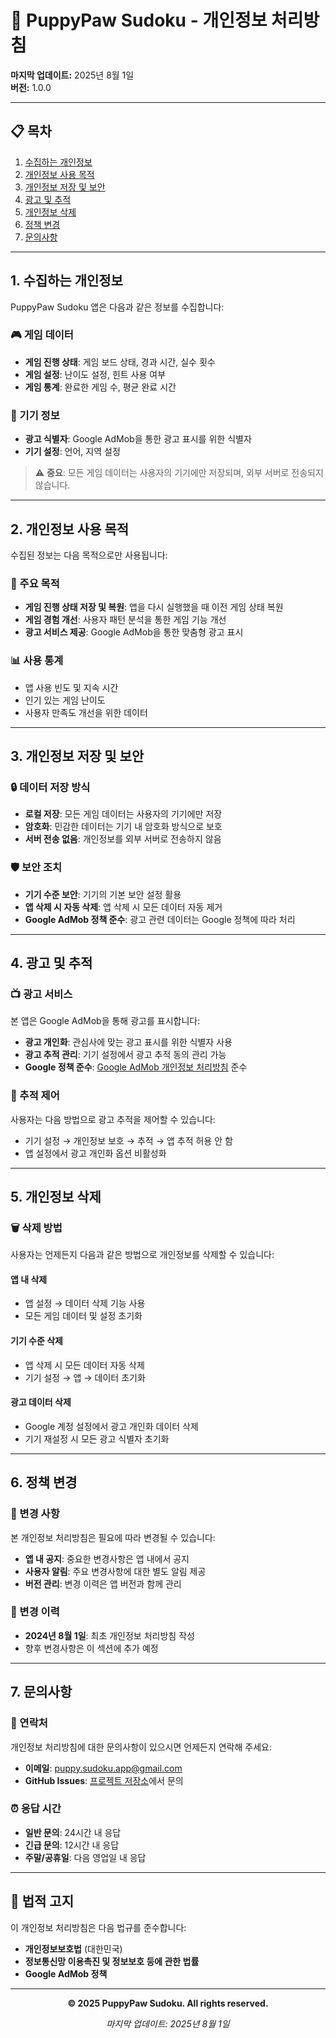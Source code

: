 # 🐾 PuppyPaw Sudoku - 개인정보 처리방침

**마지막 업데이트:** 2025년 8월 1일  
**버전:** 1.0.0

---

## 📋 목차

1. [수집하는 개인정보](#1-수집하는-개인정보)
2. [개인정보 사용 목적](#2-개인정보-사용-목적)
3. [개인정보 저장 및 보안](#3-개인정보-저장-및-보안)
4. [광고 및 추적](#4-광고-및-추적)
5. [개인정보 삭제](#5-개인정보-삭제)
6. [정책 변경](#6-정책-변경)
7. [문의사항](#7-문의사항)

---

## 1. 수집하는 개인정보

PuppyPaw Sudoku 앱은 다음과 같은 정보를 수집합니다:

### 🎮 게임 데이터
- **게임 진행 상태**: 게임 보드 상태, 경과 시간, 실수 횟수
- **게임 설정**: 난이도 설정, 힌트 사용 여부
- **게임 통계**: 완료한 게임 수, 평균 완료 시간

### 📱 기기 정보
- **광고 식별자**: Google AdMob을 통한 광고 표시를 위한 식별자
- **기기 설정**: 언어, 지역 설정

> ⚠️ **중요**: 모든 게임 데이터는 사용자의 기기에만 저장되며, 외부 서버로 전송되지 않습니다.

---

## 2. 개인정보 사용 목적

수집된 정보는 다음 목적으로만 사용됩니다:

### 🎯 주요 목적
- **게임 진행 상태 저장 및 복원**: 앱을 다시 실행했을 때 이전 게임 상태 복원
- **게임 경험 개선**: 사용자 패턴 분석을 통한 게임 기능 개선
- **광고 서비스 제공**: Google AdMob을 통한 맞춤형 광고 표시

### 📊 사용 통계
- 앱 사용 빈도 및 지속 시간
- 인기 있는 게임 난이도
- 사용자 만족도 개선을 위한 데이터

---

## 3. 개인정보 저장 및 보안

### 🔒 데이터 저장 방식
- **로컬 저장**: 모든 게임 데이터는 사용자의 기기에만 저장
- **암호화**: 민감한 데이터는 기기 내 암호화 방식으로 보호
- **서버 전송 없음**: 개인정보를 외부 서버로 전송하지 않음

### 🛡️ 보안 조치
- **기기 수준 보안**: 기기의 기본 보안 설정 활용
- **앱 삭제 시 자동 삭제**: 앱 삭제 시 모든 데이터 자동 제거
- **Google AdMob 정책 준수**: 광고 관련 데이터는 Google 정책에 따라 처리

---

## 4. 광고 및 추적

### 📺 광고 서비스
본 앱은 Google AdMob을 통해 광고를 표시합니다:

- **광고 개인화**: 관심사에 맞는 광고 표시를 위한 식별자 사용
- **광고 추적 관리**: 기기 설정에서 광고 추적 동의 관리 가능
- **Google 정책 준수**: [Google AdMob 개인정보 처리방침](https://policies.google.com/privacy) 준수

### 🎯 추적 제어
사용자는 다음 방법으로 광고 추적을 제어할 수 있습니다:
- 기기 설정 → 개인정보 보호 → 추적 → 앱 추적 허용 안 함
- 앱 설정에서 광고 개인화 옵션 비활성화

---

## 5. 개인정보 삭제

### 🗑️ 삭제 방법
사용자는 언제든지 다음과 같은 방법으로 개인정보를 삭제할 수 있습니다:

#### 앱 내 삭제
- 앱 설정 → 데이터 삭제 기능 사용
- 모든 게임 데이터 및 설정 초기화

#### 기기 수준 삭제
- 앱 삭제 시 모든 데이터 자동 삭제
- 기기 설정 → 앱 → 데이터 초기화

#### 광고 데이터 삭제
- Google 계정 설정에서 광고 개인화 데이터 삭제
- 기기 재설정 시 모든 광고 식별자 초기화

---

## 6. 정책 변경

### 📝 변경 사항
본 개인정보 처리방침은 필요에 따라 변경될 수 있습니다:

- **앱 내 공지**: 중요한 변경사항은 앱 내에서 공지
- **사용자 알림**: 주요 변경사항에 대한 별도 알림 제공
- **버전 관리**: 변경 이력은 앱 버전과 함께 관리

### 📅 변경 이력
- **2024년 8월 1일**: 최초 개인정보 처리방침 작성
- 향후 변경사항은 이 섹션에 추가 예정

---

## 7. 문의사항

### 📧 연락처
개인정보 처리방침에 대한 문의사항이 있으시면 언제든지 연락해 주세요:

- **이메일**: puppy.sudoku.app@gmail.com
- **GitHub Issues**: [프로젝트 저장소](https://github.com/[사용자명]/[저장소명]/issues)에서 문의

### ⏰ 응답 시간
- **일반 문의**: 24시간 내 응답
- **긴급 문의**: 12시간 내 응답
- **주말/공휴일**: 다음 영업일 내 응답

---

## 📄 법적 고지

이 개인정보 처리방침은 다음 법규를 준수합니다:

- **개인정보보호법** (대한민국)
- **정보통신망 이용촉진 및 정보보호 등에 관한 법률**
- **Google AdMob 정책**

---

<div align="center">

**© 2025 PuppyPaw Sudoku. All rights reserved.**

*마지막 업데이트: 2025년 8월 1일*

</div> 

